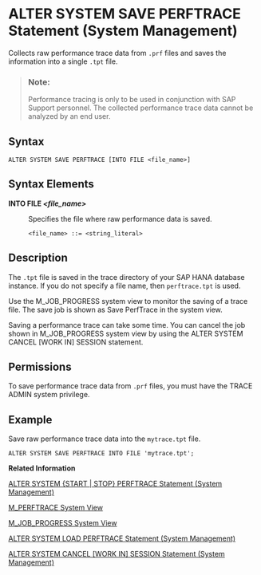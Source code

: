 <!-- loio20d2973275191014bafef616be15326a -->

# ALTER SYSTEM SAVE PERFTRACE Statement \(System Management\)

Collects raw performance trace data from `.prf` files and saves the information into a single `.tpt` file.



> ### Note:  
> Performance tracing is only to be used in conjunction with SAP Support personnel. The collected performance trace data cannot be analyzed by an end user.



<a name="loio20d2973275191014bafef616be15326a__sql_alter_system_save_perftrace_1sql_alter_system_save_perftrace_syntax"/>

## Syntax

```
ALTER SYSTEM SAVE PERFTRACE [INTO FILE <file_name>]
```



<a name="loio20d2973275191014bafef616be15326a__sql_alter_system_save_perftrace_1sql_alter_system_save_perftrace_syntax_elements"/>

## Syntax Elements


<dl>
<dt><b>

INTO FILE *<file\_name\>*

</b></dt>
<dd>

Specifies the file where raw performance data is saved.

```
<file_name> ::= <string_literal>
```



</dd>
</dl>



<a name="loio20d2973275191014bafef616be15326a__sql_alter_system_save_perftrace_1sql_alter_system_save_perftrace_description"/>

## Description

The `.tpt` file is saved in the trace directory of your SAP HANA database instance. If you do not specify a file name, then `perftrace.tpt` is used.

Use the M\_JOB\_PROGRESS system view to monitor the saving of a trace file. The save job is shown as Save PerfTrace in the system view.

Saving a performance trace can take some time. You can cancel the job shown in M\_JOB\_PROGRESS system view by using the ALTER SYSTEM CANCEL \[WORK IN\] SESSION statement.



<a name="loio20d2973275191014bafef616be15326a__section_ex5_lqr_xrb"/>

## Permissions

To save performance trace data from `.prf` files, you must have the TRACE ADMIN system privilege.



<a name="loio20d2973275191014bafef616be15326a__sql_alter_system_save_perftrace_1sql_alter_system_save_perftrace_example"/>

## Example

Save raw performance trace data into the `mytrace.tpt` file.

```
ALTER SYSTEM SAVE PERFTRACE INTO FILE 'mytrace.tpt';
```

**Related Information**  


[ALTER SYSTEM \{START | STOP\} PERFTRACE Statement \(System Management\)](alter-system-start-stop-perftrace-statement-system-management-20d2d3e.md "Starts or stops performance tracing.")

[M\_PERFTRACE System View](../../020-System-Views-Reference/022-Monitoring-Views/m-perftrace-system-view-20b70e8.md "Displays the state of the current performance trace. The performance trace provides detailed information about query execution.")

[M\_JOB\_PROGRESS System View](../../020-System-Views-Reference/022-Monitoring-Views/m-job-progress-system-view-20b1b23.md "Provides information about current long running system operations.")

[ALTER SYSTEM LOAD PERFTRACE Statement \(System Management\)](alter-system-load-perftrace-statement-system-management-20d1707.md "Converts a .tpt file into tables.")

[ALTER SYSTEM CANCEL \[WORK IN\] SESSION Statement \(System Management\)](alter-system-cancel-work-in-session-statement-system-management-20d0eb2.md "Cancels the currently executing statement of a session.")

